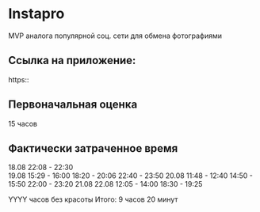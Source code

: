 # Instapro

MVP аналога популярной соц. сети для обмена фотографиями

## Ссылка на приложение:

https::

## Первоначальная оценка

15 часов

## Фактически затраченное время
18.08 22:08 - 22:30                  
19.08 15:29 - 16:00 18:20 - 20:06 22:40 - 23:50 
20.08 11:48 - 12:40 14:50 - 15:50 22:00 - 23:20
21.08 
22.08 12:05 - 14:00 18:30 - 19:25


YYYY часов без красоты
Итого:  9 часов 20 минут